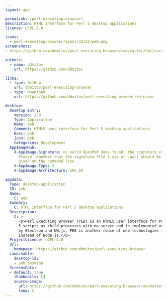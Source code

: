 ```yaml
---
layout: app

permalink: /perl-executing-browser/
description: HTML interface for Perl 5 desktop applications
license: LGPL-3.0

icons:
  - perl-executing-browser/icons/32x32/peb.png
screenshots:
- https://github.com/ddmitov/perl-executing-browser/raw/master/doc/screenshot.png

authors:
  - name: ddmitov
    url: https://github.com/ddmitov

links:
  - type: GitHub
    url: ddmitov/perl-executing-browser
  - type: Download
    url: https://github.com/ddmitov/perl-executing-browser/releases

desktop:
  Desktop Entry:
    Version: 1.0
    Type: Application
    Name: peb
    Comment: HTML5 user interface for Perl 5 desktop applications
    Exec: peb
    Icon: peb
    Categories: Development
  AppImageHub:
    X-AppImage-Signature: no valid OpenPGP data found. the signature could not be verified.
      Please remember that the signature file (.sig or .asc) should be the first file
      given on the command line.
    X-AppImage-Type: 2
    X-AppImage-Architecture: x86_64

appdata:
  Type: desktop-application
  ID: peb
  Name:
    C: peb
  Summary:
    C: HTML interface for Perl 5 desktop applications
  Description:
    C: >-
      <p>Perl Executing Browser (PEB) is an HTML5 user interface for Perl 5 desktop applications. By default it runs local Perl
      5 scripts as child processes with no server and is implemented as a C++ executable based on the Qt 5 libraries. Inspired
      by Electron and NW.js, PEB is another reuse of web technologies in desktop applications with Perl doing the heavy lifting
      instead of Node.js.</p>
  ProjectLicense: LGPL-3.0
  Url:
    homepage: https://github.com/ddmitov/perl-executing-browser
  Launchable:
    desktop-id:
    - peb.desktop
  Screenshots:
  - default: true
    thumbnails: []
    source-image:
      url: https://github.com/ddmitov/perl-executing-browser/raw/master/doc/screenshot.png
      lang: C
---
```

